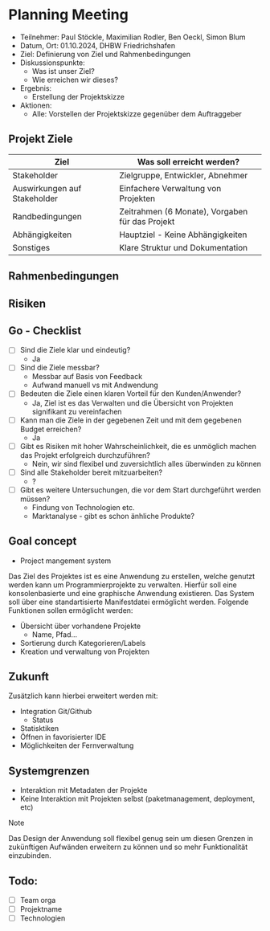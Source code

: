 # Planning Meeting

- Teilnehmer: Paul Stöckle, Maximilian Rodler, Ben Oeckl, Simon Blum
- Datum, Ort: 01.10.2024, DHBW Friedrichshafen
- Ziel: Definierung von Ziel und Rahmenbedingungen
- Diskussionspunkte:
  - Was ist unser Ziel?
  - Wie erreichen wir dieses?
- Ergebnis:
  - Erstellung der Projektskizze
- Aktionen:
  - Alle: Vorstellen der Projektskizze gegenüber dem Auftraggeber

## Projekt Ziele

| Ziel                         | Was soll erreicht werden?                       |
| ---------------------------- | ----------------------------------------------- |
| Stakeholder                  | Zielgruppe, Entwickler, Abnehmer                |
| Auswirkungen auf Stakeholder | Einfachere Verwaltung von Projekten             |
| Randbedingungen              | Zeitrahmen (6 Monate), Vorgaben für das Projekt |
| Abhängigkeiten               | Hauptziel - Keine Abhängigkeiten                |
| Sonstiges                    | Klare Struktur und Dokumentation                |

## Rahmenbedingungen

## Risiken

## Go - Checklist

- [ ] Sind die Ziele klar und eindeutig?
  - Ja
- [ ] Sind die Ziele messbar?
  - Messbar auf Basis von Feedback
  - Aufwand manuell vs mit Andwendung
- [ ] Bedeuten die Ziele einen klaren Vorteil für den Kunden/Anwender?
  - Ja, Ziel ist es das Verwalten und die Übersicht von Projekten signifikant zu vereinfachen
- [ ] Kann man die Ziele in der gegebenen Zeit und mit dem gegebenen Budget erreichen?
  - Ja
- [ ] Gibt es Risiken mit hoher Wahrscheinlichkeit, die es unmöglich machen das Projekt erfolgreich durchzuführen?
  - Nein, wir sind flexibel und zuversichtlich alles überwinden zu können
- [ ] Sind alle Stakeholder bereit mitzuarbeiten?
  - ?
- [ ] Gibt es weitere Untersuchungen, die vor dem Start durchgeführt werden müssen?
  - Findung von Technologien etc.
  - Marktanalyse - gibt es schon änhliche Produkte?

## Goal concept

- Project mangement system

Das Ziel des Projektes ist es eine Anwendung zu erstellen, welche genutzt werden kann um Programmierprojekte
zu verwalten. Hierfür soll eine konsolenbasierte und eine graphische Anwendung existieren.
Das System soll über eine standartisierte Manifestdatei ermöglicht werden.
Folgende Funktionen sollen ermöglicht werden:

- Übersicht über vorhandene Projekte
  - Name, Pfad...
- Sortierung durch Kategorieren/Labels
- Kreation und verwaltung von Projekten

## Zukunft

Zusätzlich kann hierbei erweitert werden mit:

- Integration Git/Github
  - Status
- Statisktiken
- Öffnen in favorisierter IDE
- Möglichkeiten der Fernverwaltung

## Systemgrenzen

- Interaktion mit Metadaten der Projekte
- Keine Interaktion mit Projekten selbst (paketmanagement, deployment, etc)

> [!Note]
> Das Design der Anwendung soll flexibel genug sein um diesen Grenzen
> in zukünftigen Aufwänden erweitern zu können und so mehr Funktionalität
> einzubinden.

## Todo:

- [ ] Team orga
- [ ] Projektname
- [ ] Technologien
